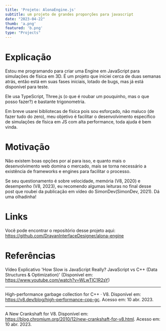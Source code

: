 ```yaml
---
title: 'Projeto: AlonaEngine.js'
subtitle: um projeto de grandes proporções para javascript
date: "2023-04-22"
thumb: 'a.png'
featured: 'b.png'
type: "Projects"
---
```


# Explicação

Estou me programando para criar uma Engine em JavaScript para simulações de física em 3D. É um projeto que iniciei cerca de duas semanas atrás, então está em suas fases iniciais, lotado de bugs, mas já está disponível para teste.

Ele usa TypeScript, Three.js (o que é roubar um pouquinho, mas o que posso fazer?) e bastante trigonometria.

Em breve usarei bibliotecas de física pois sou esforçado, não maluco (de fazer tudo do zero), meu objetivo é facilitar o desenvolvimento específico de simulações de física em JS com alta performance, toda ajuda é bem vinda.

# Motivação

Não existem boas opções por aí para isso, e quanto mais o desenvolvimento web domina o mercado, mais se torna necessário a existência de frameworks e engines para facilitar o processo.

Se seu questionamento é sobre velocidade, memória (V8, 2020) e desempenho (V8, 2023), eu recomendo algumas leituras no final desse post que roubei da publicação em vídeo do SimonDev(SimonDev, 2021). Dá  uma olhadinha!


# Links

Você pode encontrar o repositório desse projeto aqui:
https://github.com/DrayanInterfaceDesigner/alona-engine


# Referências

Vídeo Explicativo 'How Slow is JavaScript Really? JavaScript vs C++ (Data Structures & Optimization)'
(Disponível em: https://www.youtube.com/watch?v=WLwTlC1R2sY)
<hr>

High-performance garbage collection for C++ · V8. Disponível em: <https://v8.dev/blog/high-performance-cpp-gc>. Acesso em: 10 abr. 2023.
<hr>

‌A New Crankshaft for V8. Disponível em: <https://blog.chromium.org/2010/12/new-crankshaft-for-v8.html>. Acesso em: 10 abr. 2023.

‌
